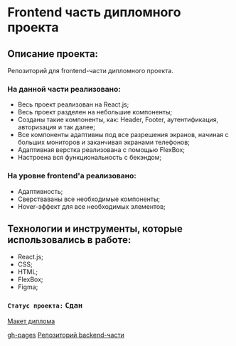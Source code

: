 # Frontend часть дипломного проекта

## Описание проекта:
Репозиторий для frontend-части дипломного проекта.

### На данной части реализовано: 
  * Весь проект реализован на React.js;
  * Весь проект разделен на небольшие компоненты;
  * Созданы такие компоненты, как: Header, Footer, аутентификация, авторизация и так далее;
  * Все компоненты адаптивны под все разрешения экранов, начиная с больших мониторов и заканчивая экранами телефонов;
  * Адаптивная верстка реализована с помощью FlexBox;
  * Настроена вся функциональность с бекэндом;

### На уровне frontend'а реализовано:
  * Адаптивность;
  * Сверстваваны все необходимые компоненты;
  * Hover-эффект для все необходимых элементов;

## Технологии и инструменты, которые использовались в работе:
  * React.js;
  * CSS;
  * HTML;
  * FlexBox;
  * Figma;

### `Статус проекта:` <kbd>Сдан</kbd>

[Макет диплома](https://disk.yandex.ru/d/P9_BrSWLGuaXfA)  

[gh-pages](https://ieasyjet.github.io/movies-explorer-frontend/#/)
[Репозиторий backend-части](https://github.com/iEasyJet/movies-explorer-api)
